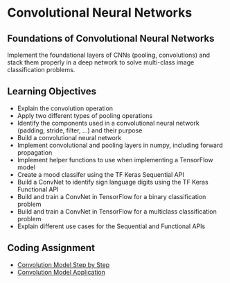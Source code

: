 # Convolutional Neural Networks

## Foundations of Convolutional Neural Networks
Implement the foundational layers of CNNs (pooling, convolutions) and stack them properly in a deep network to solve multi-class image classification problems.

## Learning Objectives
* Explain the convolution operation
* Apply two different types of pooling operations
* Identify the components used in a convolutional neural network (padding, stride, filter, ...) and their purpose
* Build a convolutional neural network
* Implement convolutional and pooling layers in numpy, including forward propagation
* Implement helper functions to use when implementing a TensorFlow model
* Create a mood classifer using the TF Keras Sequential API
* Build a ConvNet to identify sign language digits using the TF Keras Functional API
* Build and train a ConvNet in TensorFlow for a binary classification problem
* Build and train a ConvNet in TensorFlow for a multiclass classification problem
* Explain different use cases for the Sequential and Functional APIs

## Coding Assignment
* [Convolution Model Step by Step](./codes/Convolution_model_Step_by_Step_v1.ipynb)
* [Convolution Model Application](./codes/Convolution_model_Application.ipynb)
